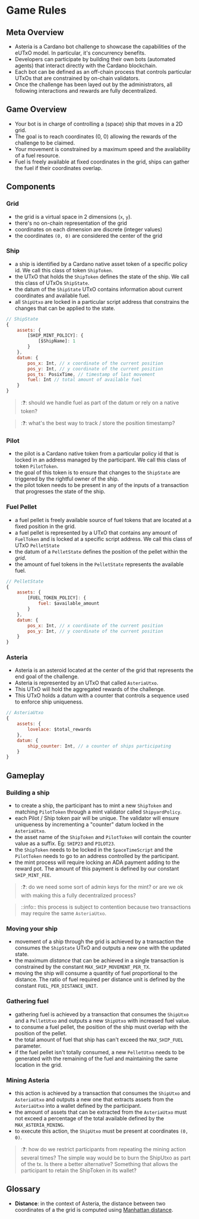 # Game Rules

## Meta Overview

- Asteria is a Cardano bot challenge to showcase the capabilities of the eUTxO model. In particular, it's concurrency benefits.
- Developers can participate by building their own bots (automated agents) that interact directly with the Cardano blockchain.
- Each bot can be defined as an off-chain process that controls particular UTxOs that are constrained by on-chain validators.
- Once the challenge has been layed out by the administrators, all following interactions and rewards are fully decentralized.

## Game Overview

- Your bot is in charge of controlling a (space) ship that moves in a 2D grid.
- The goal is to reach coordinates (0, 0) allowing the rewards of the challenge to be claimed.
- Your movement is constrained by a maximum speed and the availability of a fuel resource.
- Fuel is freely available at fixed coordinates in the grid, ships can gather the fuel if their coordinates overlap.

## Components

### Grid

- the grid is a virtual space in 2 dimensions (`x`, `y`).
- there's no on-chain representation of the grid
- coordinates on each dimension are discrete (integer values)
- the coordinates `(0, 0)` are considered the center of the grid

### Ship

- a ship is identified by a Cardano native asset token of a specific policy id. We call this class of token `ShipToken`.
- the UTxO that holds the `ShipToken` defines the state of the ship. We call this class of UTxOs `ShipState`.
- the datum of the `ShipState` UTxO contains information about current coordinates and available fuel.
- all `ShipUtxo` are locked in a particular script address that constrains the changes that can be applied to the state.

```js
// ShipState
{
    assets: {
        [SHIP_MINT_POLICY]: {
            [$ShipName]: 1
        }
    },
    datum: {
        pos_x: Int, // x coordinate of the current position
        pos_y: Int, // y coordinate of the current position
        pos_ts: PosixTime, // timestamp of last movement
        fuel: Int // total amount of available fuel
    }
}
```

> ::question::
> should we handle fuel as part of the datum or rely on a native token? 

> ::question::
> what's the best way to track / store the position timestamp?

### Pilot

- the pilot is a Cardano native token from a particular policy id that is locked in an address managed by the participant. We call this class of token `PilotToken`.
- the goal of this token is to ensure that changes to the `ShipState` are triggered by the rightful owner of the ship.
- the pilot token needs to be present in any of the inputs of a transaction that progresses the state of the ship.

### Fuel Pellet

- a fuel pellet is freely available source of fuel tokens that are located at a fixed position in the grid.
- a fuel pellet is represented by a UTxO that contains any amount of `FuelToken` and is locked at a specific script address. We call this class of UTxO `PelletState`
- the datum of a `PelletState` defines the position of the pellet within the _grid_.
- the amount of fuel tokens in the `PelletState` represents the available fuel.


```js
// PelletState
{
    assets: {
        [FUEL_TOKEN_POLICY]: {
            fuel: $available_amount
        }
    },
    datum: {
        pos_x: Int, // x coordinate of the current position
        pos_y: Int, // y coordinate of the current position
    }
}
```

### Asteria

- Asteria is an asteroid located at the center of the grid that represents the end goal of the challenge.
- Asteria is represented by an UTxO that called `AsteriaUtxo`. 
- This UTxO will hold the aggregated rewards of the challenge.
- This UTxO holds a datum with a counter that controls a sequence used to enforce ship uniqueness.

```js
// AsteriaUtxo
{
    assets: {
        lovelace: $total_rewards
    },
    datum: {
        ship_counter: Int, // a counter of ships participating
    }
}
```

## Gameplay

### Building a ship

- to create a ship, the participant has to mint a new `ShipToken` and matching `PilotToken` through a mint validator called `ShipyardPolicy`.
- each Pilot / Ship token pair will be unique. The validator will ensure uniqueness by incrementing a "counter" datum locked in the `AsteriaUtxo`.
- the asset name of the `ShipToken` and `PilotToken` will contain the counter value as a suffix. Eg: `SHIP23` and `PILOT23`.
- the `ShipToken` needs to be locked in the `SpaceTimeScript` and the `PilotToken` needs to go to an address controlled by the participant.
- the mint process will require locking an ADA payment adding to the reward pot. The amount of this payment is defined by our constant `SHIP_MINT_FEE`.

> ::question:: do we need some sort of admin keys for the mint? or are we ok with making this a fully decentralized process?

> ::info:: this process is subject to contention because two transactions may require the same `AsteriaUtxo`.

### Moving your ship

- movement of a ship through the grid is achieved by a transaction the consumes the `ShipState` UTxO and outputs a new one with the updated state.
- the maximum _distance_ that can be achieved in a single transaction is constrained by the constant `MAX_SHIP_MOVEMENT_PER_TX`.
- moving the ship will consume a quantity of fuel proportional to the distance. The ratio of fuel required per distance unit is defined by the constant `FUEL_PER_DISTANCE_UNIT`.

### Gathering fuel

- gathering fuel is achieved by a transaction that consumes the `ShipUtxo` and a `PelletUtxo` and outputs a new `ShipUtxo` with increased fuel value.
- to consume a fuel pellet, the position of the ship must overlap with the position of the pellet.
- the total amount of fuel that ship has can't exceed the `MAX_SHIP_FUEL` parameter.
- if the fuel pellet isn't totally consumed, a new `PelletUtxo` needs to be generated with the remaining of the fuel and maintaining the same location in the grid.

### Mining Asteria

- this action is achieved by a transaction that consumes the `ShipUtxo` and `AsteriaUtxo` and outputs a new one that extracts assets from the `AsteriaUtxo` into a wallet defined by the participant.
- the amount of assets that can be extracted from the `AsteriaUtxo` must not exceed a percentage of the total available defined by the `MAX_ASTERIA_MINING`.
- to execute this action, the `ShipUtxo` must be present at coordinates `(0, 0)`.

> ::question:: how do we restrict participants from repeating the mining action several times? The simple way would be to burn the ShipUtxo as part of the tx. Is there a better alternative? Something that allows the participant to retain the ShipToken in its wallet?

## Glossary

- **Distance**: in the context of Asteria, the distance between two coordinates of a the grid is computed using [Manhattan distance](https://en.wikipedia.org/wiki/Taxicab_geometry).
